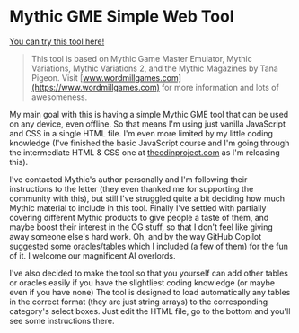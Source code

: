 # Mythic GME Simple Web Tool

[You can try this tool here!](https://da-martin.github.io/simple-web-mythic/)

> This tool is based on Mythic Game Master Emulator, Mythic Variations, Mythic Variations 2, and the Mythic Magazines by Tana Pigeon. Visit [www.wordmillgames.com](https://www.wordmillgames.com) for more information and lots of awesomeness.

My main goal with this is having a simple Mythic GME tool that can be used on any device, even offline. So that means I'm using just vanilla JavaScript and CSS in a single HTML file. I'm even more limited by my little coding knowledge (I've finished the basic JavaScript course and I'm going through the intermediate HTML & CSS one at [theodinproject.com](https://theodinproject.com) as I'm releasing this).

I've contacted Mythic's author personally and I'm following their instructions to the letter (they even thanked me for supporting the community with this), but still I've struggled quite a bit deciding how much Mythic material to include in this tool. Finally I've settled with partially covering different Mythic products to give people a taste of them, and maybe boost their interest in the OG stuff, so that I don't feel like giving away someone else's hard work.
Oh, and by the way GitHub Copilot suggested some oracles/tables which I included (a few of them) for the fun of it. I welcome our magnificent AI overlords.

I've also decided to make the tool so that you yourself can add other tables or oracles easily if you have the slightliest coding knowledge (or maybe even if you have none) The tool is designed to load automatically any tables in the correct format (they are just string arrays) to the corresponding category's select boxes. Just edit the HTML file, go to the bottom and you'll see some instructions there.

